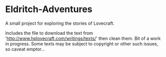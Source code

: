 # Eldritch-Adventures
A small project for exploring the stories of Lovecraft.

Includes the file to download the text from 'http://www.hplovecraft.com/writings/texts/' then clean them. Bit of a work in progress. Some texts may be subject to copyright or other such issues, so caveat emptor...
